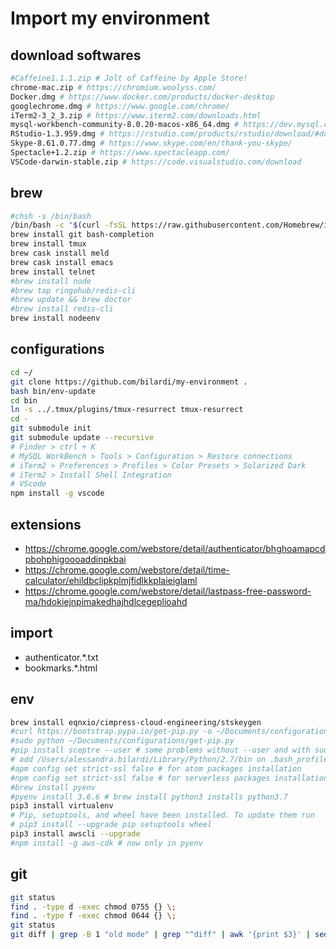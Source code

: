 # Import my environment

## download softwares

```sh
#Caffeine1.1.1.zip # Jolt of Caffeine by Apple Store!
chrome-mac.zip # https://chromium.woolyss.com/
Docker.dmg # https://www.docker.com/products/docker-desktop
googlechrome.dmg # https://www.google.com/chrome/
iTerm2-3_2_3.zip # https://www.iterm2.com/downloads.html
mysql-workbench-community-8.0.20-macos-x86_64.dmg # https://dev.mysql.com/downloads/workbench/
RStudio-1.3.959.dmg # https://rstudio.com/products/rstudio/download/#download
Skype-8.61.0.77.dmg # https://www.skype.com/en/thank-you-skype/
Spectacle+1.2.zip # https://www.spectacleapp.com/
VSCode-darwin-stable.zip # https://code.visualstudio.com/download
```

## brew

```sh
#chsh -s /bin/bash
/bin/bash -c "$(curl -fsSL https://raw.githubusercontent.com/Homebrew/install/master/install.sh)"
brew install git bash-completion
brew install tmux
brew cask install meld
brew cask install emacs
brew install telnet
#brew install node
#brew tap ringohub/redis-cli
#brew update && brew doctor
#brew install redis-cli
brew install nodeenv
```

## configurations

```sh
cd ~/
git clone https://github.com/bilardi/my-environment .
bash bin/env-update
cd bin
ln -s ../.tmux/plugins/tmux-resurrect tmux-resurrect
cd -
git submodule init
git submodule update --recursive
# Finder > ctrl + K
# MySQL WorkBench > Tools > Configuration > Restore connections
# iTerm2 > Preferences > Profiles > Color Presets > Solarized Dark
# iTerm2 > Install Shell Integration
# VScode
npm install -g vscode
```

## extensions

* https://chrome.google.com/webstore/detail/authenticator/bhghoamapcdpbohphigoooaddinpkbai
* https://chrome.google.com/webstore/detail/time-calculator/ehildbclipkplmjfidlkkplaieiglaml
* https://chrome.google.com/webstore/detail/lastpass-free-password-ma/hdokiejnpimakedhajhdlcegeplioahd

## import

* authenticator.*.txt
* bookmarks.*.html

## env

```sh
brew install eqnxio/cimpress-cloud-engineering/stskeygen
#curl https://bootstrap.pypa.io/get-pip.py -o ~/Documents/configurations/get-pip.py
#sudo python ~/Documents/configurations/get-pip.py
#pip install sceptre --user # some problems without --user and with sudo
# add /Users/alessandra.bilardi/Library/Python/2.7/bin on .bash_profile
#apm config set strict-ssl false # for atom packages installation
#npm config set strict-ssl false # for serverless packages installation
#brew install pyenv
#pyenv install 3.6.6 # brew install python3 installs python3.7
pip3 install virtualenv
# Pip, setuptools, and wheel have been installed. To update them run
# pip3 install --upgrade pip setuptools wheel
pip3 install awscli --upgrade
#npm install -g aws-cdk # now only in pyenv
```

## git

```sh
git status
find . -type d -exec chmod 0755 {} \;
find . -type f -exec chmod 0644 {} \;
git status
git diff | grep -B 1 "old mode" | grep "^diff" | awk '{print $3}' | sed 's#^a/#./#' | while read f; do git restore $f; done
```
